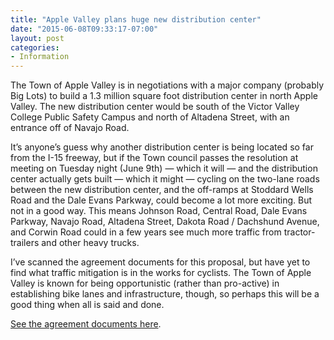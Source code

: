 ```yaml
---
title: "Apple Valley plans huge new distribution center"
date: "2015-06-08T09:33:17-07:00"
layout: post
categories:
- Information
---
```


The Town of Apple Valley is in negotiations with a major company (probably Big Lots) to build a 1.3 million square foot distribution center in north Apple Valley. The new distribution center would be south of the Victor Valley College Public Safety Campus and north of Altadena Street, with an entrance off of Navajo Road.

It’s anyone’s guess why another distribution center is being located so far from the I-15 freeway, but if the Town council passes the resolution at meeting on Tuesday night (June 9th) — which it will — and the distribution center actually gets built — which it might — cycling on the two-lane roads between the new distribution center, and the off-ramps at Stoddard Wells Road and the Dale Evans Parkway, could become a lot more exciting. But not in a good way. This means Johnson Road, Central Road, Dale Evans Parkway, Navajo Road, Altadena Street, Dakota Road / Dachshund Avenue, and Corwin Road could in a few years see much more traffic from tractor-trailers and other heavy trucks.

I’ve scanned the agreement documents for this proposal, but have yet to find what traffic mitigation is in the works for cyclists. The Town of Apple Valley is known for being opportunistic (rather than pro-active) in establishing bike lanes and infrastructure, though, so perhaps this will be a good thing when all is said and done.

[See the agreement documents here](https://waterwedoing.website/docs/toav/2015/20150609-TOAV-OPA-with-big-lots.php).